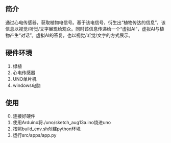 ## 简介
通过心电传感器，获取植物电信号。基于该电信号，衍生出“植物传达的信息”，该信息以视觉/听觉/文字展现给观众。同时该信息传递给一个“虚拟AI”，虚拟AI与植物产生“对话”。虚拟AI的答复，也以视觉/听觉/文字的方式展示。

## 硬件环境
1. 绿植
2. 心电传感器
3. UNO单片机
4. windows电脑

## 使用
0. 连接好硬件
1. 使用Arduino将./uno/sketch_aug13a.ino烧进uno
2. 按照build_env.sh创建python环境
3. 运行src/apps/app.py